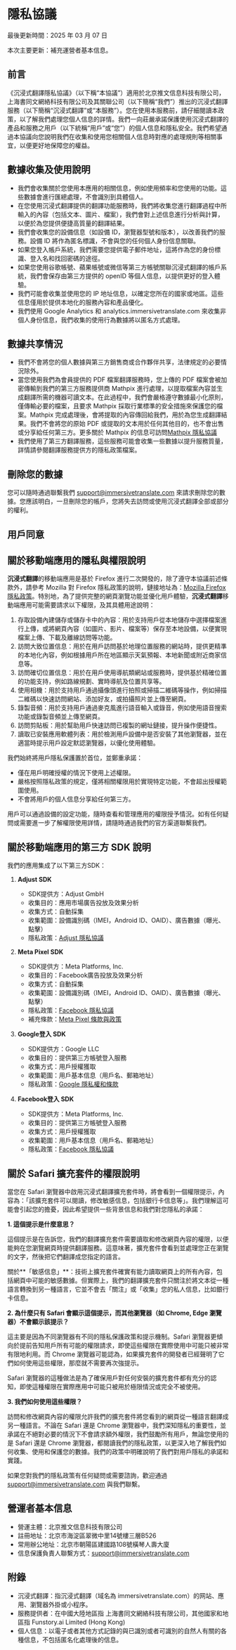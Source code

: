 # 隱私協議

最後更新時間：2025 年 03 月 07 日

本次主要更新：補充運營者基本信息。

## 前言

《沉浸式翻譯隱私協議》（以下稱“本協議”）適用於北京推文信息科技有限公司，上海書同文網絡科技有限公司及其關聯公司（以下簡稱“我們”）推出的沉浸式翻譯服務（以下簡稱“沉浸式翻譯”或“本服務”）。您在使用本服務前，請仔細閱讀本政策，以了解我們處理您個人信息的詳情。我們一向莊嚴承諾保護使用沉浸式翻譯的產品和服務之用戶（以下統稱“用戶”或“您”）的個人信息和隱私安全。我們希望通過本協議向您說明我們在收集和使用您相關個人信息時對應的處理規則等相關事宜，以便更好地保障您的權益。

## 數據收集及使用說明

- 我們會收集關於您使用本應用的相關信息，例如使用頻率和您使用的功能。這些數據會進行匯總處理，不會識別到具體個人。
- 在您使用沉浸式翻譯提供的翻譯功能服務時，我們將收集您進行翻譯過程中所輸入的內容（包括文本、圖片、檔案），我們會對上述信息進行分析與計算，以便於為您提供便捷高質量的翻譯結果。
- 我們會收集您的設備信息（如設備 ID，瀏覽器型號和版本），以改善我們的服務。設備 ID 將作為匿名標識，不會與您的任何個人身份信息關聯。
- 如果您登入帳戶系統，我們需要您提供電子郵件地址，這將作為您的身份標識、登入名和找回密碼的途徑。
- 如果您使用谷歌帳號、蘋果帳號或微信等第三方帳號關聯沉浸式翻譯的帳戶系統，我們會保存由第三方提供的 openID 等個人信息，以提供更好的登入體驗。
- 我們可能會收集並使用您的 IP 地址信息，以確定您所在的國家或地區。這些信息僅用於提供本地化的服務內容和產品優化。
- 我們使用 Google Analytics 和 analytics.immersivetranslate.com 來收集非個人身份信息，我們收集的使用行為數據將以匿名方式處理。

## 數據共享情況

- 我們不會將您的個人數據與第三方銷售商或合作夥伴共享，法律規定的必要情況除外。
- 當您使用我們為會員提供的 PDF 檔案翻譯服務時，您上傳的 PDF 檔案會被加密傳輸到我們的第三方服務提供商 Mathpix 進行處理，以提取檔案內容並生成翻譯所需的機器可讀文本。在此過程中，我們會嚴格遵守數據最小化原則，僅傳輸必要的檔案，且要求 Mathpix 採取行業標準的安全措施來保護您的檔案。Mathpix 完成處理後，會將提取的內容傳回給我們，用於為您生成翻譯結果。我們不會將您的原始 PDF 或提取的文本用於任何其他目的，也不會出售或分享給任何第三方。更多關於 Mathpix 的信息可訪問[Mathpix 隱私協議](https://mathpix.com/privacy)
- 我們使用了第三方翻譯服務，這些服務可能會收集一些數據以提升服務質量，詳情請參閱翻譯服務提供方的隱私政策檔案。

## 刪除您的數據

您可以隨時通過聯繫我們 support@immersivetranslate.com 來請求刪除您的數據。您應該明白，一旦刪除您的帳戶，您將失去訪問或使用沉浸式翻譯全部或部分的權利。

## 用戶同意

## 關於移動端應用的隱私與權限說明

**沉浸式翻譯**的移動端應用是基於 Firefox 進行二次開發的，除了遵守本協議前述條款外，請參考 Mozilla 對 Firefox 隱私政策的說明，鏈接地址為：[Mozilla Firefox 隱私政策](https://www.mozilla.org/zh-CN/privacy/firefox/)。特別地，為了提供完整的網頁瀏覽功能並優化用戶體驗，**沉浸式翻譯**移動端應用可能需要請求以下權限，及其具體用途說明：

1. 存取設備內建儲存或儲存卡中的內容：用於支持用戶從本地儲存中選擇檔案進行上傳，或將網頁內容（如圖片、影片、檔案等）保存至本地設備，以便實現檔案上傳、下載及離線訪問等功能。
2. 訪問大致位置信息：用於在用戶訪問基於地理位置服務的網站時，提供更精準的本地化內容，例如根據用戶所在地區顯示天氣預報、本地新聞或附近商家信息等。
3. 訪問確切位置信息：用於在用戶使用導航類網站或服務時，提供基於精確位置的功能支持，例如路線規劃、實時導航及位置共享等。
4. 使用相機：用於支持用戶通過攝像頭進行拍照或掃描二維碼等操作，例如掃描二維碼以快速訪問網站、添加好友，或拍攝照片並上傳至網頁。
5. 錄製音頻：用於支持用戶通過麥克風進行語音輸入或錄音，例如使用語音搜索功能或錄製音頻並上傳至網頁。
6. 訪問剪貼板：用於幫助用戶快速訪問已複製的網址鏈接，提升操作便捷性。
7. 讀取已安裝應用軟體列表：用於檢測用戶設備中是否安裝了其他瀏覽器，並在適當時提示用戶設定默認瀏覽器，以優化使用體驗。

我們始終將用戶隱私保護置於首位，並鄭重承諾：

- 僅在用戶明確授權的情況下使用上述權限。
- 嚴格按照隱私政策的規定，僅將相關權限用於實現特定功能，不會超出授權範圍使用。
- 不會將用戶的個人信息分享給任何第三方。

用戶可以通過設備的設定功能，隨時查看和管理應用的權限授予情況。如有任何疑問或需要進一步了解權限使用詳情，請隨時通過我們的官方渠道聯繫我們。

## 關於移動端應用的第三方 SDK 說明

我們的應用集成了以下第三方SDK：

1. **Adjust SDK**
   - SDK提供方：Adjust GmbH
   - 收集目的：應用市場廣告投放及效果分析
   - 收集方式：自動採集
   - 收集範圍：設備識別碼（IMEI，Android ID、OAID）、廣告數據（曝光、點擊）
   - 隱私政策：[Adjust 隱私協議](https://www.adjust.com/terms/privacy-policy/)

2. **Meta Pixel SDK**
   - SDK提供方：Meta Platforms, Inc.
   - 收集目的：Facebook廣告投放及效果分析
   - 收集方式：自動採集
   - 收集範圍：設備識別碼（IMEI，Android ID、OAID）、廣告數據（曝光、點擊）
   - 隱私政策：[Facebook 隱私協議](https://www.facebook.com/privacy/policy/)
   - 補充條款：[Meta Pixel 條款與政策](https://developers.facebook.com/docs/meta-pixel/guides/terms-and-policies)

3. **Google登入 SDK**
   - SDK提供方：Google LLC
   - 收集目的：提供第三方帳號登入服務
   - 收集方式：用戶授權獲取
   - 收集範圍：用戶基本信息（用戶名、郵箱地址）
   - 隱私政策：[Google 隱私權和條款](https://policies.google.com/privacy)

4. **Facebook登入 SDK**
   - SDK提供方：Meta Platforms, Inc.
   - 收集目的：提供第三方帳號登入服務
   - 收集方式：用戶授權獲取
   - 收集範圍：用戶基本信息（用戶名、郵箱地址）
   - 隱私政策：[Facebook 隱私協議](https://www.facebook.com/privacy/policy/)

## 關於 Safari 擴充套件的權限說明

當您在 Safari 瀏覽器中啟用沉浸式翻譯擴充套件時，將會看到一個權限提示，內容為：「該擴充套件可以閱讀，修改敏感信息，包括銀行卡信息等」。我們理解這可能會引起您的擔憂，因此希望提供一些背景信息和我們對您隱私的承諾：

**1. 這個提示是什麼意思？**

這個提示是在告訴您，我們的翻譯擴充套件需要讀取和修改網頁內容的權限，以便能夠在您瀏覽網頁時提供翻譯服務。這意味著，擴充套件會看到並處理您正在瀏覽的文字，然後把它們翻譯成您指定的語言。

關於**「敏感信息」**：技術上擴充套件確實有能力讀取網頁上的所有內容，包括網頁中可能的敏感數據。但實際上，我們的翻譯擴充套件只關注於將文本從一種語言轉換到另一種語言，它並不會去「關注」或「收集」您的私人信息，比如銀行卡信息。

**2. 為什麼只有 Safari 會顯示這個提示，而其他瀏覽器（如 Chrome, Edge 瀏覽器）不會顯示該提示？**

這主要是因為不同瀏覽器有不同的隱私保護政策和提示機制。Safari 瀏覽器更傾向於提前告知用戶所有可能的權限請求，即使這些權限在實際使用中可能只被非常有限地利用。而 Chrome 瀏覽器可能認為，如果擴充套件的開發者已經聲明了它們如何使用這些權限，那麼就不需要再次強提示。

Safari 瀏覽器的這種做法是為了確保用戶對任何安裝的擴充套件都有充分的認知，即使這種權限在實際應用中可能只被用於極限情況或完全不被使用。

**3. 我們如何使用這些權限？**

訪問和修改網頁內容的權限允許我們的擴充套件將您看到的網頁從一種語言翻譯成另一種語言。不論在 Safari 還是 Chrome 瀏覽器中，我們深知隱私的重要性，並承諾在不絕對必要的情況下不會請求額外權限，我們鼓勵所有用戶，無論您使用的是 Safari 還是 Chrome 瀏覽器，都閱讀我們的隱私政策，以更深入地了解我們如何收集、使用和保護您的數據。我們的政策中明確說明了我們對用戶隱私的承諾和實踐。

如果您對我們的隱私政策有任何疑問或需要諮詢，歡迎通過 support@immersivetranslate.com 與我們聯繫。

## 營運者基本信息

- 營運主體：北京推文信息科技有限公司
- 註冊地址：北京市海淀區翠微中里14號樓三層B526
- 常用辦公地址：北京市朝陽區建國路108號橫琴人壽大廈
- 信息保護負責人聯繫方式：support@immersivetranslate.com

## 附錄

- 沉浸式翻譯：指沉浸式翻譯（域名為 immersivetranslate.com）的网站、應用、瀏覽器外掛或小程序。
- 服務提供者：在中國大陸地區指 上海書同文網絡科技有限公司，其他國家和地區指 Funstory.ai Limited (Hong Kong)
- 個人信息：以電子或者其他方式記錄的與已識別或者可識別的自然人有關的各種信息，不包括匿名化處理後的信息。